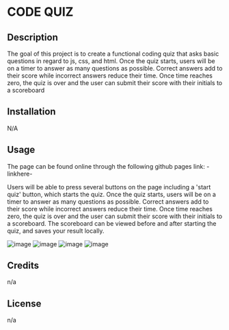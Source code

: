 # CODE QUIZ

## Description

The goal of this project is to create a functional coding quiz that asks basic questions in regard to js, css, and html. Once the quiz starts, users will be on a timer to answer as many questions as possible. Correct answers add to their score while incorrect answers reduce their time. Once time reaches zero, the quiz is over and the user can submit their score with their initials to a scoreboard

## Installation

N/A

## Usage

The page can be found online through the following github pages link: -linkhere-

Users will be able to press several buttons on the page including a 'start quiz' button, which starts the quiz. Once the quiz starts, users will be on a timer to answer as many questions as possible. Correct answers add to their score while incorrect answers reduce their time. Once time reaches zero, the quiz is over and the user can submit their score with their initials to a scoreboard. The scoreboard can be viewed before and after starting the quiz, and saves your result locally.

![image](url)
![image](url)
![image](url)
![image](url)

## Credits

n/a

## License

n/a